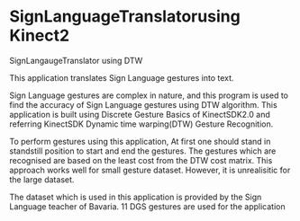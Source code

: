 # SignLanguageTranslatorusing Kinect2
SignLangaugeTranslator using DTW

This application translates Sign Language gestures into text.

Sign Language gestures are complex in nature, and this program is used to find the accuracy of Sign Language gestures using DTW algorithm. This application is built using Discrete Gesture Basics of KinectSDK2.0 and referring KinectSDK Dynamic time warping(DTW) Gesture Recognition.

To perform gestures using this application, At first one should stand in standstill position to start and end the gestures. The gestures which are recognised are based on the least cost from the DTW cost matrix. This approach works well for small gesture dataset. However, it is unrealisitic for the large dataset.

The dataset which is used in this application is provided by the Sign Language teacher of Bavaria. 11 DGS gestures are used for the application



